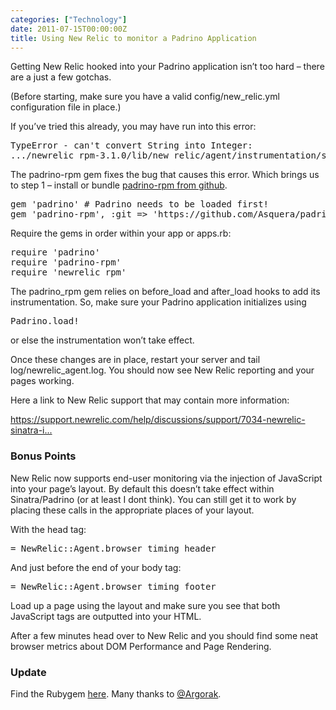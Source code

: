 ```yaml
---
categories: ["Technology"]
date: 2011-07-15T00:00:00Z
title: Using New Relic to monitor a Padrino Application
---
```


<p>Getting New Relic hooked into your Padrino application isn&rsquo;t too hard &ndash; there are a just a few gotchas.</p>

<p>(Before starting, make sure you have a valid config/new_relic.yml configuration file in place.)</p>

<p>If you&rsquo;ve tried this already, you may have run into this error:</p>

<div class="CodeRay">
  <div class="code"><pre>TypeError - can't convert String into Integer:
.../newrelic_rpm-3.1.0/lib/new_relic/agent/instrumentation/sinatra.rb:36:in `[]'</pre></div>
</div>


<p>The padrino-rpm gem fixes the bug that causes this error. Which brings us to step 1 &ndash; install or bundle <a href="https://github.com/Asquera/padrino-rpm">padrino-rpm from github</a>.</p>

<div class="CodeRay">
  <div class="code"><pre>gem <span class="string"><span class="delimiter">'</span><span class="content">padrino</span><span class="delimiter">'</span></span> <span class="comment"># Padrino needs to be loaded first!</span>
gem <span class="string"><span class="delimiter">'</span><span class="content">padrino-rpm</span><span class="delimiter">'</span></span>, <span class="symbol">:git</span> =&gt; <span class="string"><span class="delimiter">'</span><span class="content">https://github.com/Asquera/padrino-rpm.git</span><span class="delimiter">'</span></span></pre></div>
</div>


<p>Require the gems in order within your app or apps.rb:</p>

<div class="CodeRay">
  <div class="code"><pre>require <span class="string"><span class="delimiter">'</span><span class="content">padrino</span><span class="delimiter">'</span></span>
require <span class="string"><span class="delimiter">'</span><span class="content">padrino-rpm</span><span class="delimiter">'</span></span>
require <span class="string"><span class="delimiter">'</span><span class="content">newrelic_rpm</span><span class="delimiter">'</span></span></pre></div>
</div>


<p>The padrino_rpm gem relies on before_load and after_load hooks to add its instrumentation. So, make sure your Padrino application initializes using</p>

<div class="CodeRay">
  <div class="code"><pre><span class="constant">Padrino</span>.load!</pre></div>
</div>


<p>or else the instrumentation won&rsquo;t take effect.</p>

<p>Once these changes are in place, restart your server and tail log/newrelic_agent.log. You should now see New Relic reporting and your pages working.</p>

<p>Here a link to New Relic support that may contain more information:</p>

<p><a href="https://support.newrelic.com/help/discussions/support/7034-newrelic-sinatra-instrumentation-does-not-work-with-padrino">https://support.newrelic.com/help/discussions/support/7034-newrelic-sinatra-i...</a></p>

<h3>Bonus Points</h3>

<p>New Relic now supports end-user monitoring via the injection of JavaScript into your page&rsquo;s layout. By default this doesn&rsquo;t take effect within Sinatra/Padrino (or at least I dont think). You can still get it to work by placing these calls in the appropriate places of your layout.</p>

<p>With the head tag:</p>

<div class="CodeRay">
  <div class="code"><pre>= <span class="constant">NewRelic</span>::<span class="constant">Agent</span>.browser_timing_header</pre></div>
</div>


<p>And just before the end of your body tag:</p>

<div class="CodeRay">
  <div class="code"><pre>= <span class="constant">NewRelic</span>::<span class="constant">Agent</span>.browser_timing_footer</pre></div>
</div>


<p>Load up a page using the layout and make sure you see that both JavaScript tags are outputted into your HTML.</p>

<p>After a few minutes head over to New Relic and you should find some neat browser metrics about DOM Performance and Page Rendering.</p>

<h3>Update</h3>

<p>Find the Rubygem <a href="http://rubygems.org/gems/padrino-rpm">here</a>. Many thanks to <a href="http://twitter.com/#!/Argorak">@Argorak</a>.</p>
